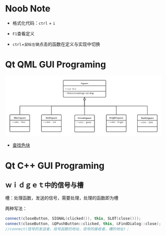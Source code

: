 # Noob Note

* 格式化代码：`ctrl` + `i`

* `F1`查看定义

* `ctrl`+`鼠标左键`点击的函数在定义与实现中切换

  


# Qt QML GUI Programing

![qml-anchors](Learn-Qml/asset/anchors.png)



* [查找色块](https://www.w3.org/TR/css-color-3/#svg-color)




# Qt C++ GUI Programing

 ## ｗｉｄｇｅｔ中的信号与槽

槽：处理函数，发送的信号，需要处理，处理的函数即为槽



两种写法：

```c++
connect(closeButton, SIGNAL(clicked()), this, SLOT(close()));
connect(closeButton, &QPushButton::clicked, this, &FindDialog::close);
//connect(信号的发送者，信号函数的地址，信号的接收者，槽的地址)；
```